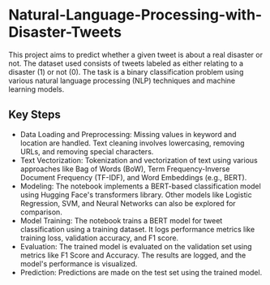 # Natural-Language-Processing-with-Disaster-Tweets
This project aims to predict whether a given tweet is about a real disaster or not. The dataset used consists of tweets labeled as either relating to a disaster (1) or not (0). The task is a binary classification problem using various natural language processing (NLP) techniques and machine learning models.
## Key Steps
- Data Loading and Preprocessing:
        Missing values in keyword and location are handled.
        Text cleaning involves lowercasing, removing URLs, and removing special characters.
- Text Vectorization:
        Tokenization and vectorization of text using various approaches like Bag of Words (BoW), Term Frequency-Inverse Document Frequency (TF-IDF), and Word Embeddings (e.g., BERT).
- Modeling:
        The notebook implements a BERT-based classification model using Hugging Face's transformers library.
        Other models like Logistic Regression, SVM, and Neural Networks can also be explored for comparison.
- Model Training:
        The notebook trains a BERT model for tweet classification using a training dataset.
        It logs performance metrics like training loss, validation accuracy, and F1 score.
- Evaluation:
        The trained model is evaluated on the validation set using metrics like F1 Score and Accuracy.
        The results are logged, and the model's performance is visualized.
- Prediction:
        Predictions are made on the test set using the trained model.
